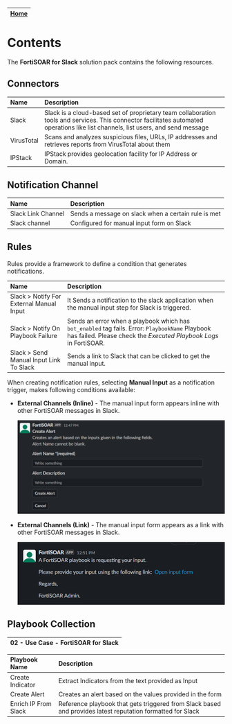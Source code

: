 | [Home](../README.md) |
|----------------------|

# Contents

The **FortiSOAR for Slack** solution pack contains the following resources.

## Connectors

| Name       | Description                                                                                                                                                                       |
|:-----------|:----------------------------------------------------------------------------------------------------------------------------------------------------------------------------------|
| Slack      | Slack is a cloud-based set of proprietary team collaboration tools and services. This connector facilitates automated operations like list channels, list users, and send message |
| VirusTotal | Scans and analyzes suspicious files, URLs, IP addresses and retrieves reports from VirusTotal about them                                                                          |
| IPStack    | IPStack provides geolocation facility for IP Address or Domain.                                                                                                                   |

## Notification Channel

| Name               | Description                                         |
|:-------------------|:----------------------------------------------------|
| Slack Link Channel | Sends a message on slack when a certain rule is met |
| Slack channel      | Configured for manual input form on Slack           |

## Rules

Rules provide a framework to define a condition that generates notifications.

| Name                                     | Description                                                                                                                                                          |
|:-----------------------------------------|:---------------------------------------------------------------------------------------------------------------------------------------------------------------------|
| Slack > Notify For External Manual Input | It Sends a notification to the slack application when the manual input step for Slack is triggered. |
| Slack > Notify On Playbook Failure       | Sends an error when a playbook which has `bot_enabled` tag fails. Error: `PlaybookName` Playbook has failed. Please check the *Executed Playbook Logs* in FortiSOAR. |
| Slack > Send Manual Input Link To Slack  | Sends a link to Slack that can be clicked to get the manual input.                                                                                                   |

When creating notification rules, selecting **Manual Input** as a notification trigger, makes following conditions available:
- **External Channels (Inline)** - The manual input form appears inline with other FortiSOAR messages in Slack.

    ![](./res/inline-form.png)

- **External Channels (Link)** - The manual input form appears as a link with other FortiSOAR messages in Slack.

    ![](./res/form-as-link.png)

## Playbook Collection

| 02 - Use Case - FortiSOAR for Slack |
|:------------------------------------|

| Playbook Name        | Description                                                                                                |
|:---------------------|:-----------------------------------------------------------------------------------------------------------|
| Create Indicator     | Extract Indicators from the text provided as Input                                                         |
| Create Alert         | Creates an alert based on the values provided in the form                                                  |
| Enrich IP From Slack | Reference playbook that gets triggered from Slack based and provides latest reputation formatted for Slack |